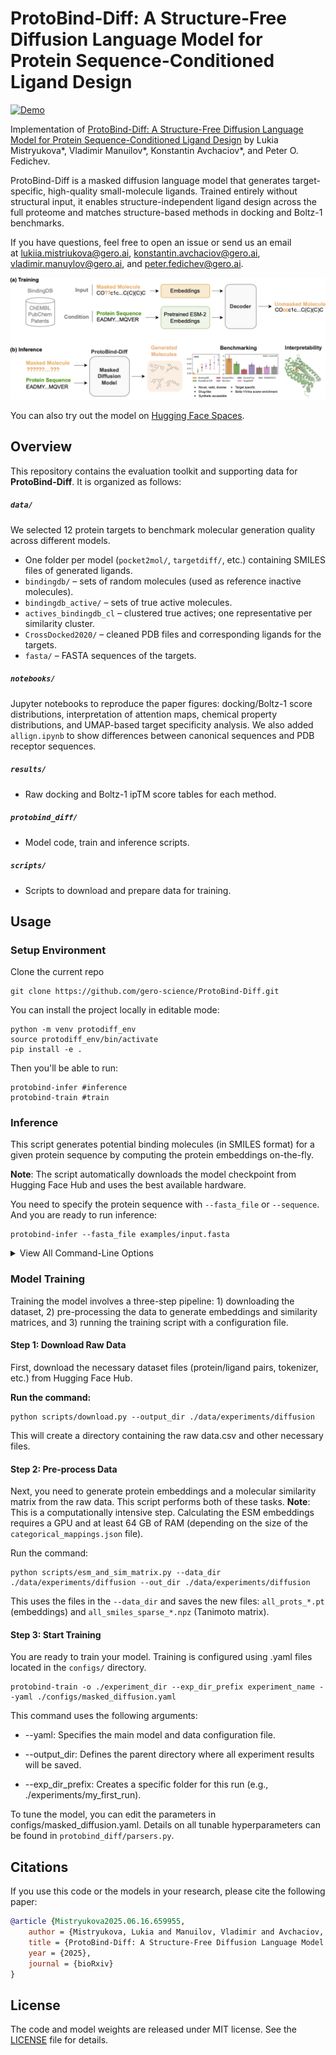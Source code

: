# ProtoBind-Diff: A Structure-Free Diffusion Language Model for Protein Sequence-Conditioned Ligand Design

[![Demo](https://img.shields.io/badge/%F0%9F%A4%97%20Hugging%20Face-Spaces-blue)](https://huggingface.co/spaces/ai-gero/ProtoBind-Diff)

Implementation of [ProtoBind-Diff: A Structure-Free Diffusion Language Model for Protein Sequence-Conditioned Ligand Design](https://www.biorxiv.org/content/10.1101/2025.06.16.659955v1)  by Lukia Mistryukova*, Vladimir Manuilov*, Konstantin Avchaciov*, and Peter O. Fedichev.


ProtoBind-Diff is a masked diffusion language model that generates target-specific, high-quality small-molecule ligands. Trained entirely without structural input, it enables structure-independent ligand design across the full proteome and matches structure-based methods in docking and Boltz-1 benchmarks.


If you have questions, feel free to open an issue or send us an email at lukiia.mistriukova@gero.ai, konstantin.avchaciov@gero.ai, vladimir.manuylov@gero.ai, and peter.fedichev@gero.ai.

![Alt Text](graphical-abstract.png)

You can also try out the model on [Hugging Face Spaces](https://huggingface.co/spaces/ai-gero/ProtoBind-Diff).

## Overview

This repository contains the evaluation toolkit and supporting data for **ProtoBind-Diff**. It is organized as follows:

##### `data/`
We selected 12 protein targets to benchmark molecular generation quality across different models.
- One folder per model (`pocket2mol/`, `targetdiff/`, etc.) containing SMILES files of generated ligands.
- `bindingdb/` – sets of random molecules (used as reference inactive molecules).
- `bindingdb_active/` – sets of true active molecules.
- `actives_bindingdb_cl` – clustered true actives; one representative per similarity cluster.
- `CrossDocked2020/` – cleaned PDB files and corresponding ligands for the targets.
- `fasta/` – FASTA sequences of the targets.

##### `notebooks/`
Jupyter notebooks to reproduce the paper figures: docking/Boltz-1 score distributions, interpretation of attention maps, chemical property distributions, and UMAP-based target specificity analysis. We also added `allign.ipynb` to show differences between canonical sequences and PDB receptor sequences.
 

##### `results/`
- Raw docking and Boltz-1 ipTM score tables for each method.

##### `protobind_diff/`
- Model code, train and inference scripts. 

##### `scripts/`
- Scripts to download and prepare data for training. 

## Usage

### Setup Environment

Clone the current repo

    git clone https://github.com/gero-science/ProtoBind-Diff.git

You can install the project locally in editable mode:

    python -m venv protodiff_env
    source protodiff_env/bin/activate    
    pip install -e .
Then you'll be able to run:

    protobind-infer #inference
    protobind-train #train


### Inference
This script generates potential binding molecules (in SMILES format) for a given protein sequence by computing the protein embeddings on-the-fly.

**Note**: The script automatically downloads the model checkpoint from Hugging Face Hub and uses the best available hardware.

You need to specify the protein sequence with `--fasta_file` or `--sequence`. 
And you are ready to run inference:

    protobind-infer --fasta_file examples/input.fasta

<details>
<summary>View All Command-Line Options</summary>

* **`--output_dir`**: Specify a different output folder (default: `../outputs`).
* **`--output`**: Change the output filename (default: `generated_smiles.txt`).
* **`--n_batches`**: Set the number of generation batches (default: 5).
* **`--batch_size`**: Set the number of molecules generated per batch (default: 10).
* **`--checkpoint_path`**: Use a local model checkpoint file.
* **`--tokenizer_path`**: Use a local tokenizer file.
* **`--model_name`**: Specify the ESM model for embeddings (default: `esm2_t33_650M_UR50D`).
* **`--cache`**: Set a custom cache folder for downloads (default: `../cache`).
* **`--sampling_steps`**: Set the number of steps during sampling (default: 250).
* **`--lig_max_length`**: Set the max length of generated molecules (default: 170).
* **`--nucleus_p`**: Set the value of the nucleus sampling parameter (default: 0.9).
* **`--eta`**: Set the value of the probability of remasking (default: 0.1).

</details>


### Model Training

Training the model involves a three-step pipeline: 1) downloading the dataset, 2) pre-processing the data to generate embeddings and similarity matrices, and 3) running the training script with a configuration file.

#### Step 1: Download Raw Data

First, download the necessary dataset files (protein/ligand pairs, tokenizer, etc.) from Hugging Face Hub.

**Run the command:**

    python scripts/download.py --output_dir ./data/experiments/diffusion

This will create a directory containing the raw data.csv and other necessary files.

#### Step 2: Pre-process Data
Next, you need to generate protein embeddings and a molecular similarity matrix from the raw data. This script performs both of these tasks. **Note**: This is a computationally intensive step. Calculating the ESM embeddings requires a GPU and at least 64 GB of RAM (depending on the size of the `categorical_mappings.json` file).

Run the command:

    python scripts/esm_and_sim_matrix.py --data_dir ./data/experiments/diffusion --out_dir ./data/experiments/diffusion

This uses the files in the `--data_dir` and saves the new files: `all_prots_*.pt` (embeddings) and `all_smiles_sparse_*.npz` (Tanimoto matrix).

####  Step 3: Start Training
You are ready to train your model. Training is configured using .yaml files located in the `configs/` directory.

    protobind-train -o ./experiment_dir --exp_dir_prefix experiment_name --yaml ./configs/masked_diffusion.yaml


This command uses the following arguments:

- --yaml: Specifies the main model and data configuration file.

- --output_dir: Defines the parent directory where all experiment results will be saved.

- --exp_dir_prefix: Creates a specific folder for this run (e.g., ./experiments/my_first_run).


To tune the model, you can edit the parameters in configs/masked_diffusion.yaml. Details on all tunable hyperparameters can be found in `protobind_diff/parsers.py`.

## Citations 
If you use this code or the models in your research, please cite the following paper:

```bibtex
@article {Mistryukova2025.06.16.659955,
	author = {Mistryukova, Lukia and Manuilov, Vladimir and Avchaciov, Konstantin and Fedichev, Peter O.},
	title = {ProtoBind-Diff: A Structure-Free Diffusion Language Model for Protein Sequence-Conditioned Ligand Design},
	year = {2025},
	journal = {bioRxiv}
}
```

## License 
The code and model weights are released under MIT license. See the [LICENSE](LICENSE) file for details.

